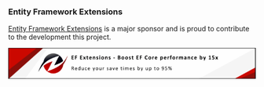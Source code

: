### Entity Framework Extensions

[Entity Framework Extensions](https://entityframework-extensions.net/?utm_source=simoncropp&utm_medium=Verify.RavenDB) is a major sponsor and is proud to contribute to the development this project.

[![Entity Framework Extensions](https://raw.githubusercontent.com/VerifyTests/Verify.RavenDB/refs/heads/main/docs/zzz.png)](https://entityframework-extensions.net/?utm_source=simoncropp&utm_medium=Verify.RavenDB)